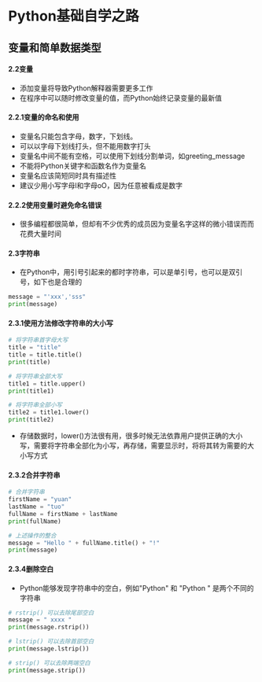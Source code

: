 # Python基础自学之路

## 变量和简单数据类型

#### 2.2变量

+ 添加变量将导致Python解释器需要更多工作
+ 在程序中可以随时修改变量的值，而Python始终记录变量的最新值

#### 2.2.1变量的命名和使用

+ 变量名只能包含字母，数字，下划线。
+ 可以以字母下划线打头，但不能用数字打头
+ 变量名中间不能有空格，可以使用下划线分割单词，如greeting_message
+ 不能将Python关键字和函数名作为变量名
+ 变量名应该简短同时具有描述性
+ 建议少用小写字母l和字母oO，因为任意被看成是数字

#### 2.2.2使用变量时避免命名错误

+ 很多编程都很简单，但却有不少优秀的成员因为变量名字这样的微小错误而而花费大量时间

#### 2.3字符串

+ 在Python中，用引号引起来的都时字符串，可以是单引号，也可以是双引号，如下也是合理的

```python
message = "'xxx','sss"
print(message)
```

#### 2.3.1使用方法修改字符串的大小写

```python
# 将字符串首字母大写
title = "title"
title = title.title()
print(title)

# 将字符串全部大写
title1 = title.upper()
print(title1)

# 将字符串全部小写
title2 = title1.lower()
print(title2)
```

+ 存储数据时，lower()方法很有用，很多时候无法依靠用户提供正确的大小写，需要将字符串全部化为小写，再存储，需要显示时，将将其转为需要的大小写方式

#### 2.3.2合并字符串

```python
# 合并字符串
firstName = "yuan"
lastName = "tuo"
fullName = firstName + lastName
print(fullName)

# 上述操作的整合
message = "Hello " + fullName.title() + "!"
print(message)
```

#### 2.3.4删除空白

+ Python能够发现字符串中的空白，例如"Python" 和 "Python  " 是两个不同的字符串

```python
# rstrip() 可以去除尾部空白
message = " xxxx "
print(message.rstrip())

# lstrip() 可以去除首部空白
print(message.lstrip())

# strip() 可以去除两端空白
print(message.strip())
```